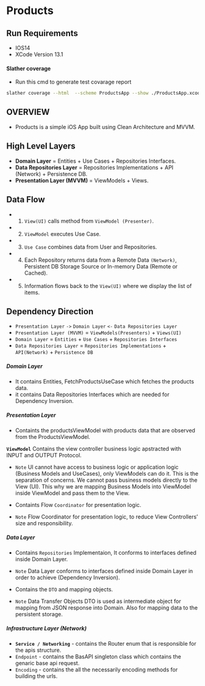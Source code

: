 # Products 
 
 ## Run Requirements 
 * IOS14
 * XCode Version 13.1
 
 #### Slather coverage
 
 * Run this cmd to generate test covarage report
 
 ```sh
slather coverage --html  --scheme ProductsApp --show ./ProductsApp.xcodeproj/

```

 ## OVERVIEW
  - Products is a simple iOS App built using Clean Architecture and MVVM.

## High Level Layers
* **Domain Layer** = Entities + Use Cases + Repositories Interfaces.
* **Data Repositories Layer** = Repositories Implementations + API (Network) + Persistence DB.
* **Presentation Layer (MVVM)** = ViewModels + Views.

## Data Flow
* 1. `View(UI)` calls method from `ViewModel (Presenter)`.
* 2. `ViewModel` executes Use Case.
* 3. `Use Case` combines data from User and Repositories.
* 4. Each Repository returns data from a Remote Data `(Network)`, Persistent DB Storage Source or In-memory Data (Remote or Cached).
* 5. Information flows back to the `View(UI)` where we display the list of items.

## Dependency Direction
* `Presentation Layer` `->` `Domain Layer` `<-` `Data Repositories Layer`
* `Presentation Layer (MVVM)` = `ViewModels(Presenters)` + `Views(UI)`
* `Domain Layer` = `Entities` + `Use Cases` + `Repositories Interfaces`
* `Data Repositories Layer` = `Repositories Implementations` + `API(Network)` + `Persistence DB`


##### Domain Layer
* It contains Entities, FetchProductsUseCase which fetches the products data.
* it contains Data Repositories Interfaces which are needed for Dependency Inversion.


##### Presentation Layer
* Containts the productsViewModel with products data that are observed from the ProductsViewModel.

**`ViewModel`** Contains the view controller business logic apstracted with INPUT and OUTPUT Protocol.
* `Note` UI cannot have access to business logic or application logic (Business Models and UseCases), only ViewModels can do it. This is the separation of concerns. We cannot pass business models directly to the View (UI). This why we are mapping Business Models into ViewModel inside ViewModel and pass them to the View.

* Containts Flow `Coordinator` for presentation logic.
* `Note` Flow Coordinator for presentation logic, to reduce View Controllers’ size and responsibility.


##### Data Layer
* Contains `Repositories` Implementaion, It conforms to interfaces defined inside Domain Layer.
* `Note`  Data Layer conforms to interfaces defined inside Domain Layer in order to achieve (Dependency Inversion).

* Contains the `DTO` and mapping objects.
* `Note` Data Transfer Objects DTO is used as intermediate object for mapping from JSON response into Domain. Also for mapping data to the persistent storage.


##### Infrastructure Layer (Network)

* **`Service / Networking`** - contains the Router enum that is responsible for the apis structure.
* `Endpoint` - contains the BasAPI singleton class which contains the genaric base api request.
* `Encoding` - contains the all the necessarily encoding methods for building the urls.


